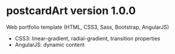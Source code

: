 # postcardArt version 1.0.0

Web portfolio template (HTML, CSS3, Sass, Bootstrap, AngularJS)
- CSS3: linear-gradient, radial-gradient, transition properties
- AngularJS: dynamic content
